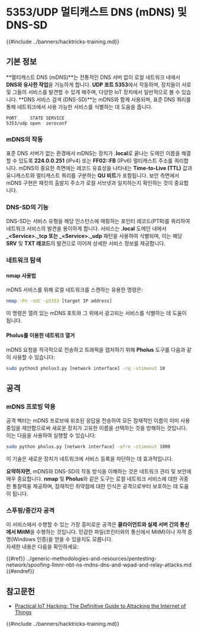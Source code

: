 # 5353/UDP 멀티캐스트 DNS (mDNS) 및 DNS-SD

{{#include ../banners/hacktricks-training.md}}

## **기본 정보**

**멀티캐스트 DNS (mDNS)**는 전통적인 DNS 서버 없이 로컬 네트워크 내에서 **DNS와 유사한 작업**을 가능하게 합니다. **UDP 포트 5353**에서 작동하며, 장치들이 서로 및 그들의 서비스를 발견할 수 있게 해주며, 다양한 IoT 장치에서 일반적으로 볼 수 있습니다. **DNS 서비스 검색 (DNS-SD)**는 mDNS와 함께 사용되며, 표준 DNS 쿼리를 통해 네트워크에서 사용 가능한 서비스를 식별하는 데 도움을 줍니다.
```
PORT     STATE SERVICE
5353/udp open  zeroconf
```
### **mDNS의 작동**

표준 DNS 서버가 없는 환경에서 mDNS는 장치가 **.local**로 끝나는 도메인 이름을 해결할 수 있도록 **224.0.0.251** (IPv4) 또는 **FF02::FB** (IPv6) 멀티캐스트 주소를 쿼리합니다. mDNS의 중요한 측면에는 레코드 유효성을 나타내는 **Time-to-Live (TTL)** 값과 유니캐스트와 멀티캐스트 쿼리를 구분하는 **QU 비트**가 포함됩니다. 보안 측면에서 mDNS 구현은 패킷의 출발지 주소가 로컬 서브넷과 일치하는지 확인하는 것이 중요합니다.

### **DNS-SD의 기능**

DNS-SD는 서비스 유형을 해당 인스턴스에 매핑하는 포인터 레코드(PTR)를 쿼리하여 네트워크 서비스의 발견을 용이하게 합니다. 서비스는 **.local** 도메인 내에서 **\_\<Service>.\_tcp 또는 \_\<Service>.\_udp** 패턴을 사용하여 식별되며, 이는 해당 **SRV** 및 **TXT 레코드**의 발견으로 이어져 상세한 서비스 정보를 제공합니다.

### **네트워크 탐색**

#### **nmap 사용법**

mDNS 서비스를 위해 로컬 네트워크를 스캔하는 유용한 명령은:
```bash
nmap -Pn -sUC -p5353 [target IP address]
```
이 명령은 열려 있는 mDNS 포트와 그 위에서 광고되는 서비스를 식별하는 데 도움이 됩니다.

#### **Pholus를 이용한 네트워크 열거**

mDNS 요청을 적극적으로 전송하고 트래픽을 캡처하기 위해 **Pholus** 도구를 다음과 같이 사용할 수 있습니다:
```bash
sudo python3 pholus3.py [network interface] -rq -stimeout 10
```
## 공격

### **mDNS 프로빙 악용**

공격 벡터는 mDNS 프로브에 위조된 응답을 전송하여 모든 잠재적인 이름이 이미 사용 중임을 제안함으로써 새로운 장치가 고유한 이름을 선택하는 것을 방해하는 것입니다. 이는 다음을 사용하여 실행할 수 있습니다:
```bash
sudo python pholus.py [network interface] -afre -stimeout 1000
```
이 기술은 새로운 장치가 네트워크에 서비스 등록을 차단하는 데 효과적입니다.

**요약하자면**, mDNS와 DNS-SD의 작동 방식을 이해하는 것은 네트워크 관리 및 보안에 매우 중요합니다. **nmap** 및 **Pholus**와 같은 도구는 로컬 네트워크 서비스에 대한 귀중한 통찰력을 제공하며, 잠재적인 취약점에 대한 인식은 공격으로부터 보호하는 데 도움이 됩니다.

### 스푸핑/중간자 공격

이 서비스에서 수행할 수 있는 가장 흥미로운 공격은 **클라이언트와 실제 서버 간의 통신에서 MitM**을 수행하는 것입니다. 민감한 파일(프린터와의 통신에서 MitM)이나 자격 증명(Windows 인증)을 얻을 수 있을지도 모릅니다.\
자세한 내용은 다음을 확인하세요:

{{#ref}}
../generic-methodologies-and-resources/pentesting-network/spoofing-llmnr-nbt-ns-mdns-dns-and-wpad-and-relay-attacks.md
{{#endref}}

## 참고문헌

- [Practical IoT Hacking: The Definitive Guide to Attacking the Internet of Things](https://books.google.co.uk/books/about/Practical_IoT_Hacking.html?id=GbYEEAAAQBAJ&redir_esc=y)

{{#include ../banners/hacktricks-training.md}}

